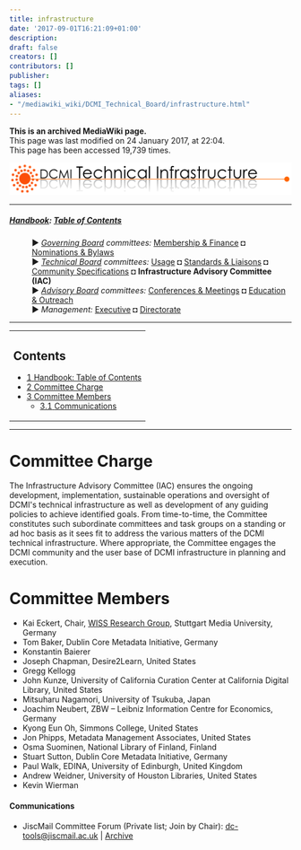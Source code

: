 ```yaml
---
title: infrastructure
date: '2017-09-01T16:21:09+01:00'
description: 
draft: false
creators: []
contributors: []
publisher: 
tags: []
aliases:
- "/mediawiki_wiki/DCMI_Technical_Board/infrastructure.html"
---
```


 **This is an archived MediaWiki page.**  
This page was last modified on 24 January 2017, at 22:04.  
This page has been accessed 19,739 times.

[<img alt="Technical Infrastructure Committee logo" src="/mediawiki_wiki/images/Tech_infrastructure.png" width="516" height="57">](/mediawiki_wiki/images/Tech_infrastructure.png)

* * *

##### [Handbook](/mediawiki_wiki/DCMI_Handbook): [Table of Contents](/mediawiki_wiki/DCMI_Handbook/) 
<dl>
<dd> ► <i><a href="/mediawiki_wiki/DCMI_Governing_Board.md" title="DCMI Governing Board">Governing Board</a> committees:</i> <a href="/mediawiki_wiki/DCMI_Governing_Board/finance.md" title="DCMI Governing Board/finance">Membership &amp; Finance</a> ◘ <a href="/mediawiki_wiki/DCMI_Governing_Board/nominations.md" title="DCMI Governing Board/nominations">Nominations &amp; Bylaws</a> 
</dd>
<dd> ► <i><a href="/mediawiki_wiki/DCMI_Technical_Board.md" title="DCMI Technical Board">Technical Board</a> committees:</i> <a href="/mediawiki_wiki/DCMI_Technical_Board/usage.md" title="DCMI Technical Board/usage">Usage</a> ◘ <a href="/mediawiki_wiki/DCMI_Technical_Board/standards.md" title="DCMI Technical Board/standards">Standards &amp; Liaisons</a> ◘ <a href="/mediawiki_wiki/DCMI_Technical_Board/specifications.md" title="DCMI Technical Board/specifications">Community Specifications</a> ◘ <strong class="selflink">Infrastructure Advisory Committee (IAC)</strong>
</dd>
<dd> ► <i><a href="/mediawiki_wiki/DCMI_Advisory_Board.md" title="DCMI Advisory Board">Advisory Board</a> committees:</i> <a href="/mediawiki_wiki/DCMI_Advisory_Board/meetings.md" title="DCMI Advisory Board/meetings">Conferences &amp; Meetings</a> ◘ <a href="/mediawiki_wiki/DCMI_Advisory_Board/documentation.md" title="DCMI Advisory Board/documentation">Education &amp; Outreach</a>
</dd>
<dd> ► <i>Management:</i> <a href="/mediawiki_wiki/Exec_Committee.md" title="Exec Committee">Executive</a> ◘ <a href="/mediawiki_wiki/Exec_Committee/directorate.md" title="Exec Committee/directorate">Directorate</a>
</dd>
</dl>

* * *

<table id="toc" class="toc">
  <tr>
    <td>
      <div id="toctitle">
        <h2>Contents</h2>
      </div>
      <ul>
        <li class="toclevel-1"><a href="#Handbook:_Table_of_Contents"><span class="tocnumber">1</span> <span class="toctext">Handbook: Table of Contents</span></a></li>
        <li class="toclevel-1 tocsection-1"><a href="#Committee_Charge"><span class="tocnumber">2</span> <span class="toctext">Committee Charge</span></a></li>
        <li class="toclevel-1 tocsection-2">
          <a href="#Committee_Members"><span class="tocnumber">3</span> <span class="toctext">Committee Members</span></a>
          <ul>
            <li class="toclevel-2 tocsection-3"><a href="#Communications"><span class="tocnumber">3.1</span> <span class="toctext">Communications</span></a></li>
          </ul>
        </li>
      </ul>
    </td>
  </tr>
</table>


* * *

# Committee Charge 

The Infrastructure Advisory Committee (IAC) ensures the ongoing development, implementation, sustainable operations and oversight of DCMI's technical infrastructure as well as development of any guiding policies to achieve identified goals. From time-to-time, the Committee constitutes such subordinate committees and task groups on a standing or ad hoc basis as it sees fit to address the various matters of the DCMI technical infrastructure. Where appropriate, the Committee engages the DCMI community and the user base of DCMI infrastructure in planning and execution.

# Committee Members 

- Kai Eckert, Chair, [WISS Research Group](http://wisslab.org), Stuttgart Media University, Germany
- Tom Baker, Dublin Core Metadata Initiative, Germany
- Konstantin Baierer
- Joseph Chapman, Desire2Learn, United States
- Gregg Kellogg
- John Kunze, University of California Curation Center at California Digital Library, United States
- Mitsuharu Nagamori, University of Tsukuba, Japan
- Joachim Neubert, ZBW – Leibniz Information Centre for Economics, Germany
- Kyong Eun Oh, Simmons College, United States
- Jon Phipps, Metadata Management Associates, United States
- Osma Suominen, National Library of Finland, Finland
- Stuart Sutton, Dublin Core Metadata Initiative, Germany
- Paul Walk, EDINA, University of Edinburgh, United Kingdom
- Andrew Weidner, University of Houston Libraries, United States
- Kevin Wierman

#### Communications 

- JiscMail Committee Forum (Private list; Join by Chair): [dc-tools@jiscmail.ac.uk](mailto:dc-tools@jiscmail.ac.uk) | [Archive](http://www.jiscmail.ac.uk/cgi-bin/wa.exe?SUBED1=dc-tools&A=1)

